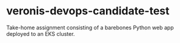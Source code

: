# veronis-devops-candidate-test
Take-home assignment consisting of a barebones Python web app deployed to an EKS cluster.
